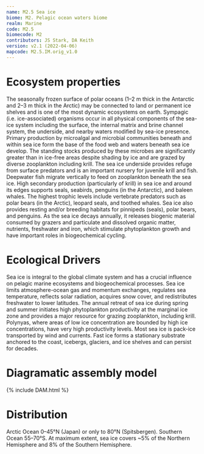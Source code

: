 ```yaml
---
name: M2.5 Sea ice
biome: M2. Pelagic ocean waters biome
realm: Marine
code: M2.5
biomecode: M2
contributors: JS Stark, DA Keith
version: v2.1 (2022-04-06)
mapcode: M2.5.IM.orig_v1.0
---
```

# Ecosystem properties

The seasonally frozen surface of polar oceans (1–2 m thick in the Antarctic and 2–3 m thick in the Arctic) may be connected to land or permanent ice shelves and is one of the most dynamic ecosystems on earth. Sympagic (i.e. ice-associated) organisms occur in all physical components of the sea-ice system including the surface, the internal matrix and brine channel system, the underside, and nearby waters modified by sea-ice presence. Primary production by microalgal and microbial communities beneath and within sea ice form the base of the food web and waters beneath sea ice develop. The standing stocks produced by these microbes are significantly greater than in ice-free areas despite shading by ice and are grazed by diverse zooplankton including krill. The sea ice underside provides refuge from surface predators and is an important nursery for juvenile krill and fish. Deepwater fish migrate vertically to feed on zooplankton beneath the sea ice. High secondary production (particularly of krill) in sea ice and around its edges supports seals, seabirds, penguins (in the Antarctic), and baleen whales. The highest trophic levels include vertebrate predators such as polar bears (in the Arctic), leopard seals, and toothed whales. Sea ice also provides resting and/or breeding habitats for pinnipeds (seals), polar bears, and penguins. As the sea ice decays annually, it releases biogenic material consumed by grazers and particulate and dissolved organic matter, nutrients, freshwater and iron, which stimulate phytoplankton growth and have important roles in biogeochemical cycling.

# Ecological Drivers

Sea ice is integral to the global climate system and has a crucial influence on pelagic marine ecosystems and biogeochemical processes. Sea ice limits atmosphere-ocean gas and momentum exchanges, regulates sea temperature, reflects solar radiation, acquires snow cover, and redistributes freshwater to lower latitudes. The annual retreat of sea ice during spring and summer initiates high phytoplankton productivity at the marginal ice zone and provides a major resource for grazing zooplankton, including krill. Polynyas, where areas of low ice concentration are bounded by high ice concentrations, have very high productivity levels. Most sea ice is pack-ice transported by wind and currents. Fast ice forms a stationary substrate anchored to the coast, icebergs, glaciers, and ice shelves and can persist for decades.

# Diagramatic assembly model

{% include DAM.html %}

# Distribution

Arctic Ocean 0–45°N (Japan) or only to 80°N (Spitsbergen). Southern Ocean 55–70°S. At maximum extent, sea ice covers ~5% of the Northern Hemisphere and 8% of the Southern Hemisphere.

